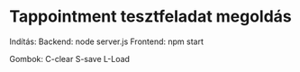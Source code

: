 # Tappointment tesztfeladat megoldás

Indítás:
Backend: node server.js
Frontend: npm start

Gombok:
C-clear
S-save
L-Load
